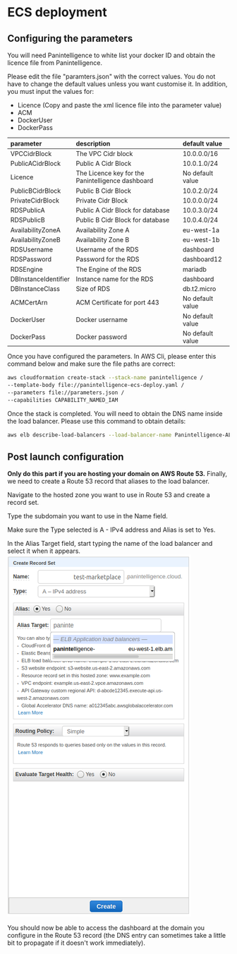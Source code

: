 # ECS deployment

## Configuring the parameters

You will need Panintelligence to white list your docker ID and obtain the licence file from Panintelligence. 

Please edit the file "paramters.json" with the correct values. You do not have to change the default values unless you want customise it. In addition, you must input the values for:
- Licence  (Copy and paste the xml licence file into the parameter value)
- ACM
- DockerUser
- DockerPass

|parameter|description|default value|
|:--|:--|:--|
|VPCCidrBlock| The VPC Cidr block|10.0.0.0/16|
|PublicACidrBlock| Public A Cidr Block|10.0.1.0/24|
|Licence| The Licence key for the Panintelligence dashboard|No default value|
|PublicBCidrBlock| Public B Cidr Block|10.0.2.0/24|
|PrivateCidrBlock| Private Cidr Block|10.0.0.0/24|
|RDSPublicA| Public A Cidr Block for database|10.0.3.0/24|
|RDSPublicB| Public B Cidr Block for database|10.0.4.0/24|
|AvailabilityZoneA| Availability Zone A|eu-west-1a|
|AvailabilityZoneB| Availability Zone B|eu-west-1b|
|RDSUsername| Username of the RDS|dashboard|
|RDSPassword| Password for the RDS|dashboard12|
|RDSEngine| The Engine of the RDS|mariadb|
|DBInstanceIdentifier| Instance name for the RDS|dashboard|
|DBInstanceClass| Size of RDS|db.t2.micro|
|ACMCertArn| ACM Certificate for port 443|No default value|
|DockerUser| Docker username|No default value|
|DockerPass| Docker password|No default value|

Once you have configured the parameters. In AWS Cli, please enter this command below and make sure the file paths are correct: 

```BASH
aws cloudformation create-stack --stack-name panintelligence /
--template-body file://panintelligence-ecs-deploy.yaml /
--parameters file://parameters.json / 
--capabilities CAPABILITY_NAMED_IAM
```

Once the stack is completed. You will need to obtain the DNS name inside the load balancer.
Please use this command to obtain details:
```BASH
aws elb describe-load-balancers --load-balancer-name Panintelligence-ALB
```

## Post launch configuration
**Only do this part if you are hosting your domain on AWS Route 53.**
Finally, we need to create a Route 53 record that aliases to the load balancer.

Navigate to the hosted zone you want to use in Route 53 and create a record set.

Type the subdomain you want to use in the Name field.

Make sure the Type selected is A - IPv4 address and Alias is set to Yes.

In the Alias Target field, start typing the name of the load balancer and select it when it appears.
![alias_target_dropdown.png](/images/alias_target_dropdown.png)

You should now be able to access the dashboard at the domain you configure in the Route 53 record (the DNS entry can sometimes take a little bit to propagate if it doesn't work immediately).
